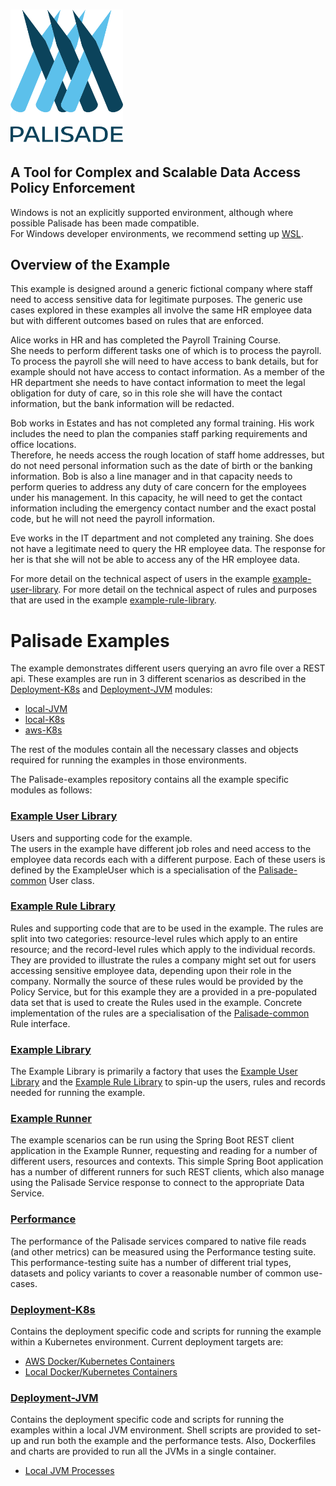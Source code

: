 <!--
 Copyright 2018-2021 Crown Copyright

 Licensed under the Apache License, Version 2.0 (the "License");
 you may not use this file except in compliance with the License.
 You may obtain a copy of the License at

     http://www.apache.org/licenses/LICENSE-2.0

 Unless required by applicable law or agreed to in writing, software
 distributed under the License is distributed on an "AS IS" BASIS,
 WITHOUT WARRANTIES OR CONDITIONS OF ANY KIND, either express or implied.
 See the License for the specific language governing permissions and
 limitations under the License.
-->
# <img src="logos/logo.svg" width="180">

## A Tool for Complex and Scalable Data Access Policy Enforcement
Windows is not an explicitly supported environment, although where possible Palisade has been made compatible.  
For Windows developer environments, we recommend setting up [WSL](https://docs.microsoft.com/en-us/windows/wsl/).

## Overview of the Example
This example is designed around a generic fictional company where staff need to access sensitive data for legitimate purposes.
The generic use cases explored in these examples all involve the same HR employee data but with different outcomes based on rules that are enforced.

Alice works in HR and has completed the Payroll Training Course.  
She needs to perform different tasks one of which is to process the payroll.
To process the payroll she will need to have access to bank details, but for example should not have access to contact information.
As a member of the HR department she needs to have contact information to meet the legal obligation for duty of care, so in this role she will have the contact information, but the bank information will be redacted. 

Bob works in Estates and has not completed any formal training.
His work includes the need to plan the companies staff parking requirements and office locations.  
Therefore, he needs access the rough location of staff home addresses, but do not need personal information such as the date of birth or the banking information.
Bob is also a line manager and in that capacity needs to perform queries to address any duty of care concern for the employees under his management.
In this capacity, he will need to get the contact information including the emergency contact number and the exact postal code, but he will not need the payroll information.

Eve works in the IT department and not completed any training.
She does not have a legitimate need to query the HR employee data.
The response for her is that she will not be able to access any of the HR employee data. 

For more detail on the technical aspect of users in the example [example-user-library](./example-rule-library/README.md).
For more detail on the technical aspect of rules and purposes that are used in the example [example-rule-library](./example-rule-library/README.md).

# Palisade Examples
The example demonstrates different users querying an avro file over a REST api. 
These examples are run in 3 different scenarios as described in the [Deployment-K8s](./deployment-k8s/README.md) and [Deployment-JVM](./deployment-jvm/README.md) modules:
- [local-JVM](./deployment-jvm/local-jvm/README.md)
- [local-K8s](./deployment-k8s/local-k8s/README.md)
- [aws-K8s](./deployment-k8s/aws-k8s/README.md)

The rest of the modules contain all the necessary classes and objects required for running the examples in those environments.

The Palisade-examples repository contains all the example specific modules as follows:

### [Example User Library](./example-user-library/README.md)
Users and supporting code for the example.  
The users in the example have different job roles and need access to the employee data records each with a different purpose.
Each of these users is defined by the ExampleUser which is a specialisation of the [Palisade-common](https://github.com/gchq/Palisade-common/README.md) User class.

### [Example Rule Library](./example-rule-library/README.md)
Rules and supporting code that are to be used in the example.
The rules are split into two categories: resource-level rules which apply to an entire resource; and the record-level rules which apply to the individual records.
They are provided to illustrate the rules a company might set out for users accessing sensitive employee data, depending upon their role in the company.
Normally the source of these rules would be provided by the Policy Service, but for this example they are a provided in a pre-populated data set that is used to create the Rules used in the example.
Concrete implementation of the rules are a specialisation of the [Palisade-common](https://github.com/gchq/Palisade-common/README.md) Rule interface.

### [Example Library](./example-library/README.md)
The Example Library is primarily a factory that uses the [Example User Library](./example-user-library/README.md) and the [Example Rule Library](./example-library/README.md) to spin-up the users, rules and records needed for running the example.

### [Example Runner](./example-runner/README.md)
The example scenarios can be run using the Spring Boot REST client application in the Example Runner, requesting and reading for a number of different users, resources and contexts.
This simple Spring Boot application has a number of different runners for such REST clients, which also manage using the Palisade Service response to connect to the appropriate Data Service.

### [Performance](./performance/README.md)
The performance of the Palisade services compared to native file reads (and other metrics) can be measured using the Performance testing suite.
This performance-testing suite has a number of different trial types, datasets and policy variants to cover a reasonable number of common use-cases.

### [Deployment-K8s](./deployment-k8s/README.md)
Contains the deployment specific code and scripts for running the example within a Kubernetes environment.
Current deployment targets are:
* [AWS Docker/Kubernetes Containers](./deployment-k8s/aws-k8s/README.md)
* [Local Docker/Kubernetes Containers](./deployment-k8s/local-k8s/README.md)

### [Deployment-JVM](./deployment-jvm/README.md)
Contains the deployment specific code and scripts for running the examples within a local JVM environment.
Shell scripts are provided to set-up and run both the example and the performance tests.
Also, Dockerfiles and charts are provided to run all the JVMs in a single container.
* [Local JVM Processes](./deployment-jvm/local-jvm/README.md)

